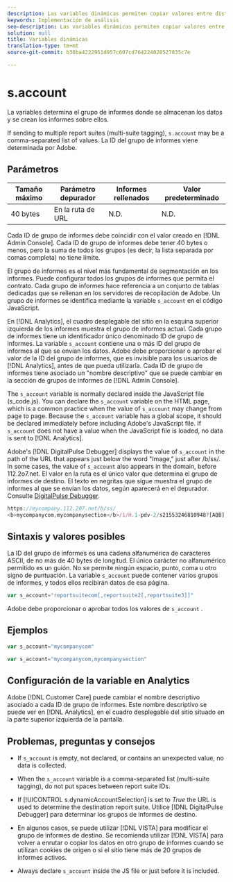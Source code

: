 ```yaml
---
description: Las variables dinámicas permiten copiar valores entre distintas variables sin necesidad de escribir varias veces los valores completos en las solicitudes de imagen del sitio.
keywords: Implementación de análisis
seo-description: Las variables dinámicas permiten copiar valores entre distintas variables sin necesidad de escribir varias veces los valores completos en las solicitudes de imagen del sitio.
solution: null
title: Variables dinámicas
translation-type: tm+mt
source-git-commit: b38ba4222951d957c607cd764224028527835c7e

---
```



# s.account

La variables determina el grupo de informes donde se almacenan los datos y se crean los informes sobre ellos.

If sending to multiple report suites (multi-suite tagging), `s.account` may be a comma-separated list of values. La ID del grupo de informes viene determinada por Adobe.

## Parámetros

| Tamaño máximo | Parámetro depurador | Informes rellenados | Valor predeterminado |
|--- |--- |--- |--- |
| 40 bytes | En la ruta de URL | N.D. | N.D. |

Cada ID de grupo de informes debe coincidir con el valor creado en [!DNL Admin Console]. Cada ID de grupo de informes debe tener 40 bytes o menos, pero la suma de todos los grupos (es decir, la lista separada por comas completa) no tiene límite. 

El grupo de informes es el nivel más fundamental de segmentación en los informes. Puede configurar todos los grupos de informes que permita el contrato. Cada grupo de informes hace referencia a un conjunto de tablas dedicadas que se rellenan en los servidores de recopilación de Adobe. Un grupo de informes se identifica mediante la variable `s_account` en el código JavaScript.

En [!DNL Analytics], el cuadro desplegable del sitio en la esquina superior izquierda de los informes muestra el grupo de informes actual. Cada grupo de informes tiene un identificador único denominado ID de grupo de informes. La variable `s_account` contiene una o más ID del grupo de informes al que se envían los datos. Adobe debe proporcionar o aprobar el valor de la ID del grupo de informes, que es invisible para los usuarios de [!DNL Analytics], antes de que pueda utilizarla. Cada ID de grupo de informes tiene asociado un "nombre descriptivo" que se puede cambiar en la sección de grupos de informes de [!DNL Admin Console].

The `s_account` variable is normally declared inside the JavaScript file (s_code.js). You can declare the `s_account` variable on the HTML page, which is a common practice when the value of `s_account` may change from page to page. Because the `s_account` variable has a global scope, it should be declared immediately before including Adobe's JavaScript file. If `s_account` does not have a value when the JavaScript file is loaded, no data is sent to [!DNL Analytics].

Adobe's [!DNL DigitalPulse Debugger] displays the value of `s_account` in the path of the URL that appears just below the word "Image," just after /b/ss/. In some cases, the value of `s_account` also appears in the domain, before 112.2o7.net. El valor en la ruta es el único valor que determina el grupo de informes de destino. El texto en negritas que sigue muestra el grupo de informes al que se envían los datos, según aparecerá en el depurador. Consulte [DigitalPulse Debugger](https://docs.adobe.com/content/help/en/analytics/implementation/testing-and-validation/debugger.html).

```js
https://mycompany.112.207.net/b/ss/ 
<b>mycompanycom,mycompanysection</b>/1/H.1-pdv-2/s21553246810948?[AQB]
```

## Sintaxis y valores posibles

La ID del grupo de informes es una cadena alfanumérica de caracteres ASCII, de no más de 40 bytes de longitud. El único carácter no alfanumérico permitido es un guión. No se permite ningún espacio, punto, coma u otro signo de puntuación. La variable `s_account` puede contener varios grupos de informes, y todos ellos recibirán datos de esa página.

```js
var s_account="reportsuitecom[,reportsuite2[,reportsuite3]]"
```

Adobe debe proporcionar o aprobar todos los valores de `s_account` .

## Ejemplos

```js
var s_account="mycompanycom"
```

```js
var s_account="mycompanycom,mycompanysection"
```

## Configuración de la variable en Analytics

Adobe [!DNL Customer Care] puede cambiar el nombre descriptivo asociado a cada ID de grupo de informes. Este nombre descriptivo se puede ver en [!DNL Analytics], en el cuadro desplegable del sitio situado en la parte superior izquierda de la pantalla.

## Problemas, preguntas y consejos

* If `s_account` is empty, not declared, or contains an unexpected value, no data is collected.
* When the `s_account` variable is a comma-separated list (multi-suite tagging), do not put spaces between report suite IDs.
* If [!UICONTROL s.dynamicAccountSelection] is set to *True* the URL is used to determine the destination report suite. Utilice [!DNL DigitalPulse Debugger] para determinar los grupos de informes de destino.

* En algunos casos, se puede utilizar [!DNL VISTA] para modificar el grupo de informes de destino. Se recomienda utilizar [!DNL VISTA] para volver a enrutar o copiar los datos en otro grupo de informes cuando se utilizan cookies de origen o si el sitio tiene más de 20 grupos de informes activos.

* Always declare `s_account` inside the JS file or just before it is included.
